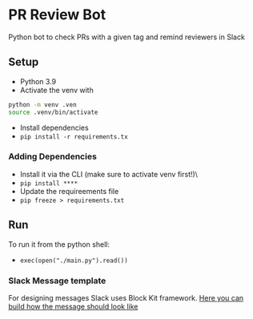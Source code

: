 # PR Review Bot

Python bot to check PRs with a given tag and remind reviewers in Slack

## Setup

- Python 3.9
- Activate the venv with
```bash
python -m venv .ven
source .venv/bin/activate
```
- Install dependencies
- `pip install -r requirements.tx`

### Adding Dependencies

- Install it via the CLI (make sure to activate venv first!)\
- `pip install ****`
- Update the requireements file
- `pip freeze > requirements.txt`

## Run

To run it from the python shell:
- `exec(open("./main.py").read())`

### Slack Message template

For designing messages Slack uses Block Kit framework.
[Here you can build how the message should look like](https://api.slack.com/tools/block-kit-builder)